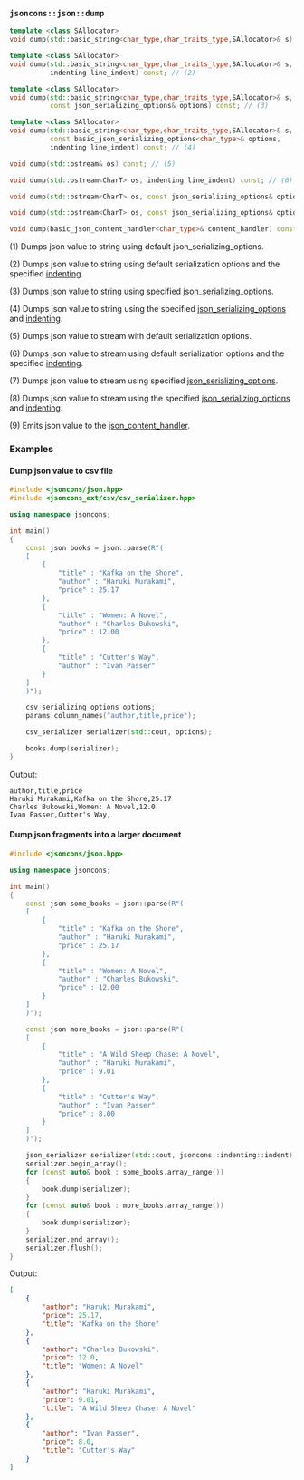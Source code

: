 ### `jsoncons::json::dump`

```c++
template <class SAllocator>
void dump(std::basic_string<char_type,char_traits_type,SAllocator>& s) const; // (1)

template <class SAllocator>
void dump(std::basic_string<char_type,char_traits_type,SAllocator>& s, 
          indenting line_indent) const; // (2)

template <class SAllocator>
void dump(std::basic_string<char_type,char_traits_type,SAllocator>& s, 
          const json_serializing_options& options) const; // (3)

template <class SAllocator>
void dump(std::basic_string<char_type,char_traits_type,SAllocator>& s,
          const basic_json_serializing_options<char_type>& options, 
          indenting line_indent) const; // (4)

void dump(std::ostream& os) const; // (5)

void dump(std::ostream<CharT> os, indenting line_indent) const; // (6)

void dump(std::ostream<CharT> os, const json_serializing_options& options) const; // (7)

void dump(std::ostream<CharT> os, const json_serializing_options& options, indenting line_indent) const; // (8)

void dump(basic_json_content_handler<char_type>& content_handler) const; // (9)
```

(1) Dumps json value to string using default json_serializing_options.

(2) Dumps json value to string using default serialization options and the specified [indenting](../indenting.md). 

(3) Dumps json value to string using specified [json_serializing_options](../json_serializing_options.md). 

(4) Dumps json value to string using the specified [json_serializing_options](../json_serializing_options.md) and [indenting](../indenting.md). 

(5) Dumps json value to stream with default serialization options. 

(6) Dumps json value to stream using default serialization options and the specified [indenting](../indenting.md). 

(7) Dumps json value to stream using specified [json_serializing_options](../json_serializing_options.md). 

(8) Dumps json value to stream using the specified [json_serializing_options](../json_serializing_options.md) and [indenting](../indenting.md). 

(9) Emits json value to the [json_content_handler](../json_content_handler.md).

### Examples

#### Dump json value to csv file

```c++
#include <jsoncons/json.hpp>
#include <jsoncons_ext/csv/csv_serializer.hpp>

using namespace jsoncons;

int main()
{
    const json books = json::parse(R"(
    [
        {
            "title" : "Kafka on the Shore",
            "author" : "Haruki Murakami",
            "price" : 25.17
        },
        {
            "title" : "Women: A Novel",
            "author" : "Charles Bukowski",
            "price" : 12.00
        },
        {
            "title" : "Cutter's Way",
            "author" : "Ivan Passer"
        }
    ]
    )");

    csv_serializing_options options;
    params.column_names("author,title,price");

    csv_serializer serializer(std::cout, options);

    books.dump(serializer);
}
```

Output:

```csv
author,title,price
Haruki Murakami,Kafka on the Shore,25.17
Charles Bukowski,Women: A Novel,12.0
Ivan Passer,Cutter's Way,
```

#### Dump json fragments into a larger document

```c++
#include <jsoncons/json.hpp>

using namespace jsoncons;

int main()
{
    const json some_books = json::parse(R"(
    [
        {
            "title" : "Kafka on the Shore",
            "author" : "Haruki Murakami",
            "price" : 25.17
        },
        {
            "title" : "Women: A Novel",
            "author" : "Charles Bukowski",
            "price" : 12.00
        }
    ]
    )");

    const json more_books = json::parse(R"(
    [
        {
            "title" : "A Wild Sheep Chase: A Novel",
            "author" : "Haruki Murakami",
            "price" : 9.01
        },
        {
            "title" : "Cutter's Way",
            "author" : "Ivan Passer",
            "price" : 8.00
        }
    ]
    )");

    json_serializer serializer(std::cout, jsoncons::indenting::indent); // pretty print
    serializer.begin_array();
    for (const auto& book : some_books.array_range())
    {
        book.dump(serializer);
    }
    for (const auto& book : more_books.array_range())
    {
        book.dump(serializer);
    }
    serializer.end_array();
    serializer.flush();
}
```

Output:

```json
[
    {
        "author": "Haruki Murakami",
        "price": 25.17,
        "title": "Kafka on the Shore"
    },
    {
        "author": "Charles Bukowski",
        "price": 12.0,
        "title": "Women: A Novel"
    },
    {
        "author": "Haruki Murakami",
        "price": 9.01,
        "title": "A Wild Sheep Chase: A Novel"
    },
    {
        "author": "Ivan Passer",
        "price": 8.0,
        "title": "Cutter's Way"
    }
]
```
